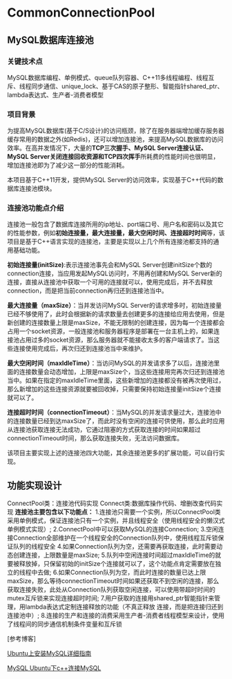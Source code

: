# CommonConnectionPool
## MySQL数据库连接池
### 关键技术点
MySQL数据库编程、单例模式、queue队列容器、C++11多线程编程、线程互斥、线程同步通信、unique_lock、基于CAS的原子整形、智能指针shared_ptr、lambda表达式、生产者-消费者模型
### 项目背景
为提高MySQL数据库(基于C/S设计)的访问瓶颈，除了在服务器端增加缓存服务器缓存常用的数据之外(如Redis)，还可以增加连接池，来提高MySQL数据库的访问效率。在高并发情况下，大量的**TCP三次握手、MySQL Server连接认证、MySQL Server关闭连接回收资源和TCP四次挥手**所耗费的性能时间也很明显，增加连接池即为了减少这一部分的性能消耗。

本项目基于C++11开发，提供MySQL Server的访问效率，实现基于C++代码的数据库连接池模块。

### 连接池功能点介绍
连接池一般包含了数据库连接所用的ip地址、port端口号、用户名和密码以及其它的性能参数，例如**初始连接量，最大连接量，最大空闲时间、连接超时时间**等，该项目是基于C++语言实现的连接池，主要是实现以上几个所有连接池都支持的通用基础功能。

**初始连接量(initSize)**:表示连接池事先会和MySQL Server创建initSize个数的connection连接，当应用发起MySQL访问时，不用再创建和MySQL Server新的连接，直接从连接池中获取一个可用的连接就可以，使用完成后，并不去释放connection，而是把当前connection再归还到连接池当中。

**最大连接量（maxSize）**：当并发访问MySQL Server的请求增多时，初始连接量已经不够使用了，此时会根据新的请求数量去创建更多的连接给应用去使用，但是新创建的连接数量上限是maxSize，不能无限制的创建连接，因为每一个连接都会占用一个socket资源，一般连接池和服务器程序是部署在一台主机上的，如果连接池占用过多的socket资源，那么服务器就不能接收太多的客户端请求了。当这些连接使用完成后，再次归还到连接池当中来维护。

**最大空闲时间（maxIdleTime）**：当访问MySQL的并发请求多了以后，连接池里面的连接数量会动态增加，上限是maxSize个，当这些连接用完再次归还到连接池当中。如果在指定的maxIdleTime里面，这些新增加的连接都没有被再次使用过，那么新增加的这些连接资源就要被回收掉，只需要保持初始连接量initSize个连接就可以了。

**连接超时时间（connectionTimeout）**：当MySQL的并发请求量过大，连接池中的连接数量已经到达maxSize了，而此时没有空闲的连接可供使用，那么此时应用从连接池获取连接无法成功，它通过阻塞的方式获取连接的时间如果超过connectionTimeout时间，那么获取连接失败，无法访问数据库。

该项目主要实现上述的连接池四大功能，其余连接池更多的扩展功能，可以自行实现。

## 功能实现设计
ConnectPool类：连接池代码实现
Connect类:数据库操作代码、增删改查代码实现
**连接池主要包含以下功能点：**
1.连接池只需要一个实例，所以ConnectPool类采用单例模式，保证连接池只有一个实例，并且线程安全（使用线程安全的懒汉式单例模式实现）;
2.ConnectPool中可以获取MySQL的连接Connection;
3.空闲连接Connection全部维护在一个线程安全的Connection队列中，使用线程互斥锁保证队列的线程安全
4.如果Connection队列为空，还需要再获取连接，此时需要动态创建连接，上限数量是maxSize;
5.队列中空闲连接时间超过maxIdleTime的就要被释放掉，只保留初始的initSize个连接就可以了，这个功能点肯定需要放在独立的线程中去做;
6.如果Connection队列为空，而此时连接的数量已达上限maxSize，那么等待connectionTimeout时间如果还获取不到空闲的连接，那么获取连接失败，此处从Connection队列获取空闲连接，可以使用带超时时间的mutex互斥锁来实现连接超时时间;
7.用户获取的连接用shared_ptr智能指针来管理，用lambda表达式定制连接释放的功能（不真正释放
连接，而是把连接归还到连接池中）;
8.连接的生产和连接的消费采用生产者-消费者线程模型来设计，使用了线程间的同步通信机制条件变量和互斥锁

[参考博客]

[Ubuntu上安装MySQL详细指南](https://blog.csdn.net/qq_39071254/article/details/144617005?ops_request_misc=%257B%2522request%255Fid%2522%253A%252208aa90822989a4ab55c53c484c6fc8cd%2522%252C%2522scm%2522%253A%252220140713.130102334..%2522%257D&request_id=08aa90822989a4ab55c53c484c6fc8cd&biz_id=0&utm_medium=distribute.pc_search_result.none-task-blog-2~all~top_positive~default-2-144617005-null-null.142^v102^pc_search_result_base9&utm_term=ubuntu%E5%AE%89%E8%A3%85MYSQL&spm=1018.2226.3001.4187)

[MySQL Ubuntu下c++连接MySQL](https://blog.csdn.net/2201_75443644/article/details/144224665?ops_request_misc=%257B%2522request%255Fid%2522%253A%25222ac70fbd1f4e8d7fe751e2fc96eac306%2522%252C%2522scm%2522%253A%252220140713.130102334.pc%255Fall.%2522%257D&request_id=2ac70fbd1f4e8d7fe751e2fc96eac306&biz_id=0&utm_medium=distribute.pc_search_result.none-task-blog-2~all~first_rank_ecpm_v1~rank_v31_ecpm-10-144224665-null-null.142^v102^pc_search_result_base9&utm_term=ubuntu%E4%BD%BF%E7%94%A8MySQL%20%E5%BC%80%E5%8F%91%E5%8C%85%EF%BC%88%E5%8C%85%E6%8B%AC%E5%A4%B4%E6%96%87%E4%BB%B6%E5%92%8C%E5%8A%A8%E6%80%81%E5%BA%93%E6%96%87%E4%BB%B6%EF%BC%89&spm=1018.2226.3001.4187)

